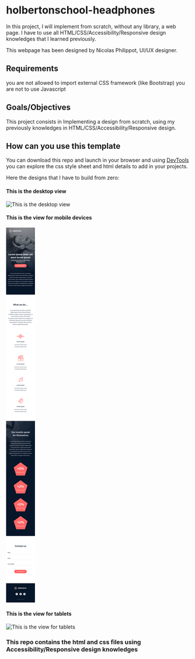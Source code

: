 # holbertonschool-headphones
In this project, I will implement from scratch, without any library, a web page. I have to use all HTML/CSS/Accessibility/Responsive design knowledges that I learned previously.

This webpage has been designed by Nicolas Philippot, UI/UX designer.
## Requirements
you are not allowed to import external CSS framework (like Bootstrap)
you are not to use Javascript

## Goals/Objectives
This project consists in Implementing a design from scratch, using my previously knowledges in HTML/CSS/Accessibility/Responsive design.

## How can you use this template
You can download this repo and launch in your browser and using [DevTools](https://developer.chrome.com/docs/devtools/ "DevTools") you can explore the css style sheet and html details to add in your projects.

Here the designs that I have to build from zero:

#### This is the desktop view
![This is the desktop view](designs/01_headphones_desktop@2x.png)
#### This is the view for mobile devices
![This is the view for mobile devices](designs/01_headphones_mobile@2x.png)
#### This is the view for tablets
![This is the view for tablets](designs/01_headphones_tablet@2x.png)

### This repo contains the html and css files using Accessibility/Responsive design knowledges